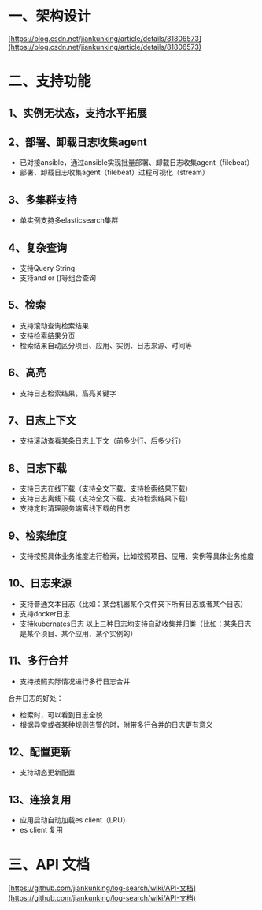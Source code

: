 # 一、架构设计 #
[https://blog.csdn.net/jiankunking/article/details/81806573](https://blog.csdn.net/jiankunking/article/details/81806573)

# 二、支持功能 #
## 1、实例无状态，支持水平拓展
## 2、部署、卸载日志收集agent
* 已对接ansible，通过ansible实现批量部署、卸载日志收集agent（filebeat）
* 部署、卸载日志收集agent（filebeat）过程可视化（stream）
## 3、多集群支持
* 单实例支持多elasticsearch集群
## 4、复杂查询
* 支持Query String
* 支持and or ()等组合查询
## 5、检索
* 支持滚动查询检索结果
* 支持检索结果分页
* 检索结果自动区分项目、应用、实例、日志来源、时间等
## 6、高亮
* 支持日志检索结果，高亮关键字
## 7、日志上下文
* 支持滚动查看某条日志上下文（前多少行、后多少行）
## 8、日志下载
* 支持日志在线下载（支持全文下载、支持检索结果下载）
* 支持日志离线下载（支持全文下载、支持检索结果下载）
* 支持定时清理服务端离线下载的日志
## 9、检索维度
* 支持按照具体业务维度进行检索，比如按照项目、应用、实例等具体业务维度
## 10、日志来源
* 支持普通文本日志（比如：某台机器某个文件夹下所有日志或者某个日志）
* 支持docker日志
* 支持kubernates日志
以上三种日志均支持自动收集并归类（比如：某条日志是某个项目、某个应用、某个实例的）
## 11、多行合并
* 支持按照实际情况进行多行日志合并

合并日志的好处：
* 检索时，可以看到日志全貌
* 根据异常或者某种规则告警的时，附带多行合并的日志更有意义

## 12、配置更新
* 支持动态更新配置

## 13、连接复用
* 应用启动自动加载es client（LRU）
* es client 复用


# 三、API 文档
[https://github.com/jiankunking/log-search/wiki/API-文档](https://github.com/jiankunking/log-search/wiki/API-文档)





